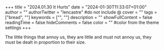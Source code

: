 +++
title = "2024.01.30 It Hurts"
date = "2024-01-30T11:33:07+01:00"
author = ""
authorTwitter = "lencastre" #do not include @
cover = ""
tags = ["bread", ""]
keywords = ["", ""]
description = ""
showFullContent = false
readingTime = false
hideComments = false
color = "" #color from the theme settings
+++

The little things that annoy us, they are little and must not annoy us, they must be dealt in proportion to their size.